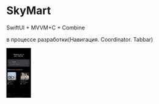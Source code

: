 # SkyMart

SwiftUI + MVVM+C + Combine

в процессе разработки(Навигация. Coordinator. Tabbar)

<img src="https://github.com/NastasiaIOSdev/SkyMart/blob/main/1.png" width="64" height="130">
